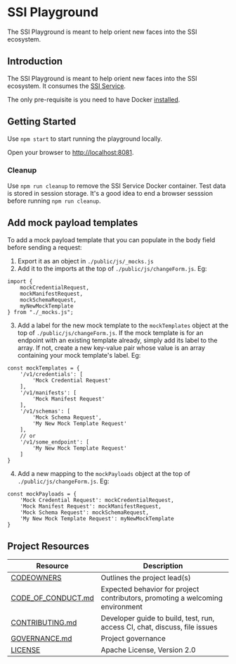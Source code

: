 # SSI Playground

The SSI Playground is meant to help orient new faces into the SSI ecosystem. 

## Introduction

The SSI Playground is meant to help orient new faces into the SSI ecosystem. It consumes the [SSI Service](https://github.com/TBD54566975/ssi-service). 

The only pre-requisite is you need to have Docker [installed](https://docs.docker.com/get-docker/).

## Getting Started

Use `npm start` to start running the playground locally. 

Open your browser to [http://localhost:8081](http://localhost:8081).

### Cleanup 
Use `npm run cleanup` to remove the SSI Service Docker container. Test data is stored in session storage. It's a good idea to end a browser sesssion before running `npm run cleanup`.

## Add mock payload templates

To add a mock payload template that you can populate in the body field before sending a request:
1. Export it as an object in `./public/js/_mocks.js`
2. Add it to the imports at the top of `./public/js/changeForm.js`. Eg:
```
import {
    mockCredentialRequest,
    mockManifestRequest,
    mockSchemaRequest,
    myNewMockTemplate
} from "./_mocks.js";
```
3. Add a label for the new mock template to the `mockTemplates` object at the top of `./public/js/changeForm.js`. If the mock template is for an endpoint with an existing template already, simply add its label to the array. If not, create a new key-value pair whose value is an array containing your mock template's label. Eg:
```
const mockTemplates = {
    '/v1/credentials': [
        'Mock Credential Request'
    ],
    '/v1/manifests': [
        'Mock Manifest Request'
    ],
    '/v1/schemas': [
        'Mock Schema Request',
        'My New Mock Template Request'
    ],
    // or
    '/v1/some_endpoint': [
        'My New Mock Template Request'
    ]
}
```
4. Add a new mapping to the `mockPayloads` object at the top of `./public/js/changeForm.js`. Eg:
```
const mockPayloads = {
    'Mock Credential Request': mockCredentialRequest,
    'Mock Manifest Request': mockManifestRequest,
    'Mock Schema Request': mockSchemaRequest,
    'My New Mock Template Request': myNewMockTemplate
}
```


## Project Resources

| Resource                                   | Description                                                                    |
| ------------------------------------------ | ------------------------------------------------------------------------------ |
| [CODEOWNERS](./CODEOWNERS)                 | Outlines the project lead(s)                                                   |
| [CODE_OF_CONDUCT.md](./CODE_OF_CONDUCT.md) | Expected behavior for project contributors, promoting a welcoming environment |
| [CONTRIBUTING.md](./CONTRIBUTING.md)       | Developer guide to build, test, run, access CI, chat, discuss, file issues     |
| [GOVERNANCE.md](./GOVERNANCE.md)           | Project governance                                                             |
| [LICENSE](./LICENSE)                       | Apache License, Version 2.0                                                    |
